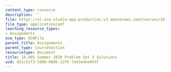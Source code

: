 ```yaml
---
content_type: resource
description: ''
file: https://ol-ocw-studio-app-production.s3.amazonaws.com/courses/18-085-computational-science-and-engineering-i-summer-2020/d51c51f3590908db22f57a43edee0437_MIT18_085Summer20_PS3_sol.pdf
file_type: application/pdf
learning_resource_types:
- Assignments
ocw_type: OCWFile
parent_title: Assignments
parent_type: CourseSection
resourcetype: Document
title: 18.085 Summer 2020 Problem Set 3 Solutions
uid: d51c51f3-5909-08db-22f5-7a43edee0437
---
```

